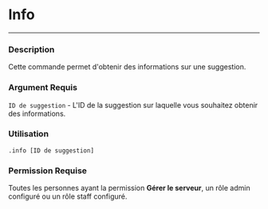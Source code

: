 # Info
---
### Description
Cette commande permet d'obtenir des informations sur une suggestion.
### Argument Requis
`ID de suggestion` - L'ID de la suggestion sur laquelle vous souhaitez obtenir des informations.
### Utilisation
```
.info [ID de suggestion]
```
### Permission Requise
Toutes les personnes ayant la permission **Gérer le serveur**, un rôle admin configuré ou un rôle staff configuré.
